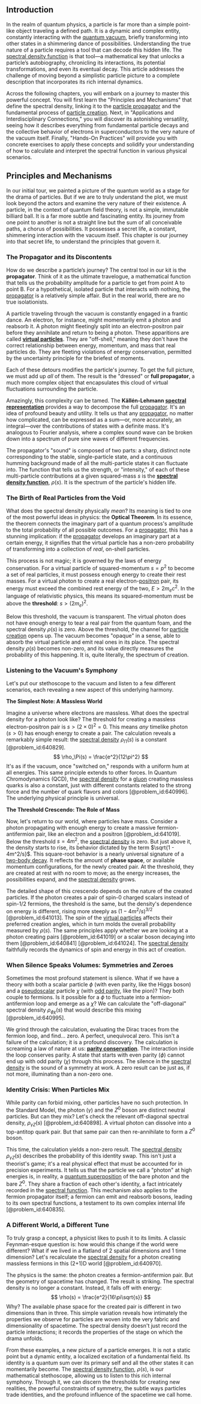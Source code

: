 ## Introduction
In the realm of quantum physics, a particle is far more than a simple point-like object traveling a defined path. It is a dynamic and complex entity, constantly interacting with the [quantum vacuum](@article_id:155087), briefly transforming into other states in a shimmering dance of possibilities. Understanding the true nature of a particle requires a tool that can decode this hidden life. The [spectral density function](@article_id:192510) is that tool—a mathematical key that unlocks a particle’s autobiography, chronicling its interactions, its potential transformations, and even its eventual decay. This article addresses the challenge of moving beyond a simplistic particle picture to a complete description that incorporates its rich internal dynamics.

Across the following chapters, you will embark on a journey to master this powerful concept. You will first learn the "Principles and Mechanisms" that define the spectral density, linking it to the [particle propagator](@article_id:194542) and the fundamental process of [particle creation](@article_id:158261). Next, in "Applications and Interdisciplinary Connections," you will discover its astonishing versatility, seeing how it describes everything from fundamental particle decays and the collective behavior of electrons in superconductors to the very nature of the vacuum itself. Finally, "Hands-On Practices" will provide you with concrete exercises to apply these concepts and solidify your understanding of how to calculate and interpret the spectral function in various physical scenarios.

## Principles and Mechanisms

In our initial tour, we painted a picture of the quantum world as a stage for the drama of particles. But if we are to truly understand the plot, we must look beyond the actors and examine the very nature of their existence. A particle, in the context of quantum field theory, is not a simple, immutable billiard ball. It is a far more subtle and fascinating entity. Its journey from one point to another is not a straight line but the sum of all conceivable paths, a chorus of possibilities. It possesses a secret life, a constant, shimmering interaction with the vacuum itself. This chapter is our journey into that secret life, to understand the principles that govern it.

### The Propagator and its Discontents

How do we describe a particle’s journey? The central tool in our kit is the **propagator**. Think of it as the ultimate travelogue, a mathematical function that tells us the probability amplitude for a particle to get from point A to point B. For a hypothetical, isolated particle that interacts with nothing, the [propagator](@article_id:139064) is a relatively simple affair. But in the real world, there are no true isolationists.

A particle traveling through the vacuum is constantly engaged in a frantic dance. An electron, for instance, might momentarily emit a photon and reabsorb it. A photon might fleetingly split into an electron-positron pair before they annihilate and return to being a photon. These apparitions are called **[virtual particles](@article_id:147465)**. They are "off-shell," meaning they don't have the correct relationship between energy, momentum, and mass that real particles do. They are fleeting violations of energy conservation, permitted by the uncertainty principle for the briefest of moments.

Each of these detours modifies the particle's journey. To get the full picture, we must add up *all* of them. The result is the "dressed" or **full propagator**, a much more complex object that encapsulates this cloud of virtual fluctuations surrounding the particle.

Amazingly, this complexity can be tamed. The **Källén-Lehmann [spectral representation](@article_id:152725)** provides a way to decompose the full [propagator](@article_id:139064). It's an idea of profound beauty and utility. It tells us that any [propagator](@article_id:139064), no matter how complicated, can be expressed as a sum—or, more accurately, an integral—over the contributions of states with a definite mass. It's analogous to Fourier analysis, where a complex sound wave can be broken down into a spectrum of pure sine waves of different frequencies.

The propagator's "sound" is composed of two parts: a sharp, distinct note corresponding to the stable, single-particle state, and a continuous humming background made of all the multi-particle states it can fluctuate into. The function that tells us the strength, or "intensity," of each of these multi-particle contributions at a given squared-mass $s$ is the **[spectral density function](@article_id:192510)**, $\rho(s)$. It is the spectrum of the particle's hidden life.

### The Birth of Real Particles from the Void

What does the spectral density physically *mean*? Its meaning is tied to one of the most powerful ideas in physics: the **Optical Theorem**. In its essence, the theorem connects the imaginary part of a quantum process's amplitude to the total probability of all possible outcomes. For a [propagator](@article_id:139064), this has a stunning implication: if the [propagator](@article_id:139064) develops an imaginary part at a certain energy, it signifies that the virtual particle has a non-zero probability of transforming into a collection of *real*, on-shell particles.

This process is not magic; it is governed by the laws of energy conservation. For a virtual particle of squared-momentum $s = p^2$ to become a set of real particles, it must possess enough energy to create their rest masses. For a virtual photon to create a real electron-[positron](@article_id:148873) pair, its energy must exceed the combined rest energy of the two, $E > 2 m_e c^2$. In the language of relativistic physics, this means its squared-momentum must be above the **threshold**: $s > (2m_e)^2$.

Below this threshold, the vacuum is transparent. The virtual photon does not have enough energy to tear a real pair from the quantum foam, and the spectral density $\rho(s)$ is zero. Above the threshold, the channel for [particle creation](@article_id:158261) opens up. The vacuum becomes "opaque" in a sense, able to absorb the virtual particle and emit real ones in its place. The spectral density $\rho(s)$ becomes non-zero, and its value directly measures the probability of this happening. It is, quite literally, the spectrum of creation.

### Listening to the Vacuum's Symphony

Let's put our stethoscope to the vacuum and listen to a few different scenarios, each revealing a new aspect of this underlying harmony.

**The Simplest Note: A Massless World**

Imagine a universe where electrons are massless. What does the spectral density for a photon look like? The threshold for creating a massless electron-positron pair is $s > (2 \times 0)^2 = 0$. This means *any* timelike photon ($s > 0$) has enough energy to create a pair. The calculation reveals a remarkably simple result: the [spectral density](@article_id:138575) $\rho_\Pi(s)$ is a constant [@problem_id:640829].
$$
\rho_\Pi(s) = \frac{e^2}{12\pi^2}
$$
It's as if the vacuum, once "switched on," responds with a uniform hum at all energies. This same principle extends to other forces. In Quantum Chromodynamics (QCD), the [spectral density](@article_id:138575) for a [gluon](@article_id:159014) creating massless quarks is also a constant, just with different constants related to the strong force and the number of quark flavors and colors [@problem_id:640996]. The underlying physical principle is universal.

**The Threshold Crescendo: The Role of Mass**

Now, let's return to our world, where particles have mass. Consider a photon propagating with enough energy to create a massive fermion-antifermion pair, like an electron and a positron [@problem_id:641019]. Below the threshold $s = 4m^2$, the [spectral density](@article_id:138575) is zero. But just above it, the density starts to rise, its behavior dictated by the term $\sqrt{1 - 4m^2/s}$. This square-root behavior is a nearly universal signature of a [two-body decay](@article_id:272170). It reflects the amount of **phase space**, or available momentum configurations, for the newly created pair. At the threshold, they are created at rest with no room to move; as the energy increases, the possibilities expand, and the [spectral density](@article_id:138575) grows.

The detailed shape of this crescendo depends on the nature of the created particles. If the photon creates a pair of spin-0 charged scalars instead of spin-1/2 fermions, the threshold is the same, but the density's dependence on energy is different, rising more steeply as $(1 - 4m^2/s)^{3/2}$ [@problem_id:641013]. The spin of the [virtual particles](@article_id:147465) affects their preferred creation angles, which in turn molds the overall probability measured by $\rho(s)$. The same principles apply whether we are looking at a photon creating pairs [@problem_id:641019] or a scalar boson decaying into them [@problem_id:640841] [@problem_id:641024]. The [spectral density](@article_id:138575) faithfully records the dynamics of spin and energy in this act of creation.

### When Silence Speaks Volumes: Symmetries and Zeroes

Sometimes the most profound statement is silence. What if we have a theory with both a scalar particle $\phi$ (with even parity, like the Higgs boson) and a [pseudoscalar](@article_id:196202) particle $\chi$ (with [odd parity](@article_id:175336), like the pion)? They both couple to fermions. Is it possible for a $\phi$ to fluctuate into a fermion-antifermion loop and emerge as a $\chi$? We can calculate the "off-diagonal" spectral density $\rho_{\phi\chi}(s)$ that would describe this mixing [@problem_id:640995].

We grind through the calculation, evaluating the Dirac traces from the fermion loop, and find... zero. A perfect, unequivocal zero. This isn't a failure of the calculation; it is a profound discovery. The calculation is screaming a law of nature at us: **[parity conservation](@article_id:159960)**. The interaction inside the loop conserves parity. A state that starts with even parity ($\phi$) cannot end up with odd parity ($\chi$) through this process. The silence in the [spectral density](@article_id:138575) is the sound of a symmetry at work. A zero result can be just as, if not more, illuminating than a non-zero one.

### Identity Crisis: When Particles Mix

While parity can forbid mixing, other particles have no such protection. In the Standard Model, the photon ($\gamma$) and the $Z^0$ boson are distinct neutral particles. But can they mix? Let's check the relevant off-diagonal spectral density, $\rho_{\gamma Z}(s)$ [@problem_id:640898]. A virtual photon can dissolve into a top-antitop quark pair. But that same pair can then re-annihilate to form a $Z^0$ boson.

This time, the calculation yields a non-zero result. The [spectral density](@article_id:138575) $\rho_{\gamma Z}(s)$ describes the probability of this identity swap. This isn't just a theorist's game; it's a real physical effect that must be accounted for in precision experiments. It tells us that the particle we call a "photon" at high energies is, in reality, a [quantum superposition](@article_id:137420) of the bare photon and the bare $Z^0$. They share a fraction of each other's identity, a fact intricately recorded in the [spectral function](@article_id:147134). This mechanism also applies to the fermion propagator itself; a fermion can emit and reabsorb bosons, leading to its own spectral functions, a testament to its own complex internal life [@problem_id:640835].

### A Different World, a Different Tune

To truly grasp a concept, a physicist likes to push it to its limits. A classic Feynman-esque question is: how would this change if the world were different? What if we lived in a flatland of 2 spatial dimensions and 1 time dimension? Let's recalculate the [spectral density](@article_id:138575) for a photon creating massless fermions in this (2+1)D world [@problem_id:640970].

The physics is the same: the photon creates a fermion-antifermion pair. But the geometry of spacetime has changed. The result is striking. The spectral density is no longer a constant. Instead, it falls off with energy:
$$
\rho(s) = \frac{e^2}{16\pi\sqrt{s}}
$$
Why? The available phase space for the created pair is different in two dimensions than in three. This simple variation reveals how intimately the properties we observe for particles are woven into the very fabric and dimensionality of spacetime. The spectral density doesn't just record the particle interactions; it records the properties of the stage on which the drama unfolds.

From these examples, a new picture of a particle emerges. It is not a static point but a dynamic entity, a localized excitation of a fundamental field. Its identity is a quantum sum over its primary self and all the other states it can momentarily become. The [spectral density function](@article_id:192510), $\rho(s)$, is our mathematical stethoscope, allowing us to listen to this rich internal symphony. Through it, we can discern the thresholds for creating new realities, the powerful constraints of symmetry, the subtle ways particles trade identities, and the profound influence of the spacetime we call home.